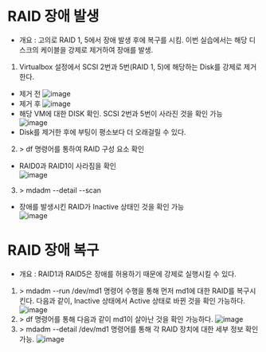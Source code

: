 RAID 장애 발생
==============
* 개요 : 고의로 RAID 1, 5에서 장애 발생 후에 복구를 시킴. 이번 실습에서는 해당 디스크의 케이블을 강제로 제거하여 장애를 발생.
1. Virtualbox 설정에서 SCSI 2번과 5번(RAID 1, 5)에 해당하는 Disk를 강제로 제거한다.
* 제거 전
  ![image](https://user-images.githubusercontent.com/70207093/186553197-0d854d1a-cafe-46f5-8419-f847f729f717.png)
* 제거 후
  ![image](https://user-images.githubusercontent.com/70207093/186553344-99c677b1-6602-4adb-8e07-5edd7d377d1d.png)
* 해당 VM에 대한 DISK 확인. SCSI 2번과 5번이 사라진 것을 확인 가능</br>
  ![image](https://user-images.githubusercontent.com/70207093/186553514-fb9097d2-d022-41b6-bc87-645022b37fda.png)
* Disk를 제거한 후에 부팅이 평소보다 더 오래걸릴 수 있다.

2. \> df 명령어를 통하여 RAID 구성 요소 확인
* RAID0과 RAID1이 사라짐을 확인</br>
  ![image](https://user-images.githubusercontent.com/70207093/186553902-84a67bed-f19c-4566-a5ca-fe1a494d410a.png)

3. \> mdadm --detail --scan
* 장애를 발생시킨 RAID가 Inactive 상태인 것을 확인 가능</br>
  ![image](https://user-images.githubusercontent.com/70207093/186554182-ec21ad66-5bc0-4d8b-a095-61a532846b56.png)

RAID 장애 복구
==============
* 개요 : RAID1과 RAID5은 장애를 허용하기 때문에 강제로 실행시킬 수 있다.
1. \> mdadm --run /dev/md1 명령어 수행을 통해 먼저 md1에 대한 RAID를 복구시킨다. 다음과 같이, Inactive 상태에서 Active 상태로 바뀐 것을 확인 가능하다. </br>
   ![image](https://user-images.githubusercontent.com/70207093/186554562-357207de-50e0-49b4-abca-cc1ada9820cc.png)
2. \> df 명령어를 통해 다음과 같이 md1이 살아난 것을 확인 가능하다.
   ![image](https://user-images.githubusercontent.com/70207093/186554675-2194015a-8e40-4fc1-b9ef-2cf5e3e0d0c7.png)
3. \> mdadm --detail /dev/md1 명령어를 통해 각 RAID 장치에 대한 세부 정보 확인 가능.
   ![image](https://user-images.githubusercontent.com/70207093/186554838-36ebda77-36c5-453e-ab73-7893ea50f563.png)

